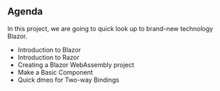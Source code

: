 ## Agenda

In this project, we are going to quick look up to brand-new technology Blazor.

- Introduction to Blazor
- Introduction to Razor
- Creating a Blazor WebAssembly project
- Make a Basic Component
- Quick dmeo for Two-way Bindings
